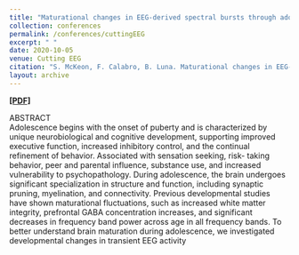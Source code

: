 ```yaml
---
title: "Maturational changes in EEG-derived spectral bursts through adolescence during working memory maintenance"
collection: conferences
permalink: /conferences/cuttingEEG
excerpt: " "
date: 2020-10-05
venue: Cutting EEG
citation: "S. McKeon, F. Calabro, B. Luna. Maturational changes in EEG-derived spectral bursts through adolescence during working memory maintenance. CuttingEEG, Virtual Conference. October 2020. (Graduate poster/ abstract)."
layout: archive
---
```


[<b>[PDF]</b>](https://shanemckeon.github.io/files/CuttingEEG_2020.pdf)

ABSTRACT  
Adolescence begins with the onset of puberty and is characterized by unique neurobiological and cognitive development, supporting improved executive function, increased inhibitory control, and the continual refinement of behavior. Associated with sensation seeking, risk- taking behavior, peer and parental influence, substance use, and increased vulnerability to psychopathology. During adolescence, the brain undergoes significant specialization in structure and function, including synaptic pruning, myelination, and connectivity. Previous developmental studies have shown maturational fluctuations, such as increased white matter integrity, prefrontal GABA concentration increases, and significant decreases in frequency band power across age in all frequency bands. To better understand brain maturation during adolescence, we investigated developmental changes in transient EEG activity
